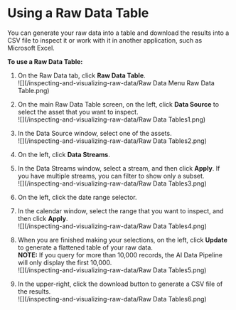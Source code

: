 # Using a Raw Data Table

You can generate your raw data into a table and download the results into a CSV file to inspect it or work with it in another application, such as Microsoft Excel.

**To use a Raw Data Table:**

1. On the Raw Data tab, click **Raw Data Table**.  
   ![](/inspecting-and-visualizing-raw-data/Raw Data Menu Raw Data Table.png)

2. On the main Raw Data Table screen, on the left, click **Data Source** to select the asset that you want to inspect.  
   ![](/inspecting-and-visualizing-raw-data/Raw Data Tables1.png)

3. In the Data Source window, select one of the assets.  
   ![](/inspecting-and-visualizing-raw-data/Raw Data Tables2.png)

4. On the left, click **Data Streams**.

5. In the Data Streams window, select a stream, and then click **Apply**. If you have multiple streams, you can filter to show only a subset.  
   ![](/inspecting-and-visualizing-raw-data/Raw Data Tables3.png)

6. On the left, click the date range selector.

7. In the calendar window, select the range that you want to inspect, and then click **Apply**.  
   ![](/inspecting-and-visualizing-raw-data/Raw Data Tables4.png)

8. When you are finished making your selections, on the left, click **Update** to generate a flattened table of your raw data.  
   **NOTE:** If you query for more than 10,000 records, the AI Data Pipeline will only display the first 10,000.  
   ![](/inspecting-and-visualizing-raw-data/Raw Data Tables5.png)

9. In the upper-right, click the download button to generate a CSV file of the results.  
   ![](/inspecting-and-visualizing-raw-data/Raw Data Tables6.png)



